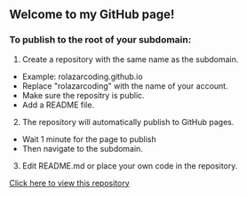 ## Welcome to my GitHub page!
### To publish to the root of your subdomain:
1. Create a repository with the same name as the subdomain.
  - Example: rolazarcoding.github.io
  - Replace "rolazarcoding" with the name of your account.
  - Make sure the repositry is public.
  - Add a README file.
2. The repository will automatically publish to GitHub pages.
  - Wait 1 minute for the page to publish
  - Then navigate to the subdomain.
3. Edit README.md or place your own code in the repository.

[Click here to view this repository](https://github.com/rolazarcoding/rolazarcoding.github.io)
